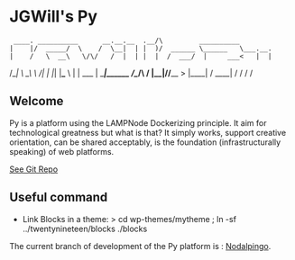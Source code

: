 # JGWill's Py

     ____. __________      __.__.__  .__/\         __________
    |    |/  _____/  \    /  \__|  | |  )/  ______ \______   \___.__.
    |    /   \  __\   \/\/   /  |  | |  |  /  ___/  |     ___<   |  |
/\__|    \    \_\  \        /|  |  |_|  |__\___ \   |    |    \___  |
\________|\______  /\__/\  / |__|____/____/____  >  |____|    / ____|
                 \/      \/                    \/             \/

## Welcome

Py is a platform using the LAMPNode Dockerizing principle.  It aim for technological greatness but what is that? It simply works, support creative orientation, can be shared acceptably, is the foundation (infrastructurally speaking) of web platforms.

[See Git Repo](https://github.com/jgwill/py)

## Useful command
* Link Blocks in a theme: > cd wp-themes/mytheme ; ln -sf ../twentynineteen/blocks ./blocks

The current branch of development of the Py platform is : [Nodalpingo](https://github.com/GuillaumeIsabelleX/docker-compose-lamp/tree/nodalpingo).

